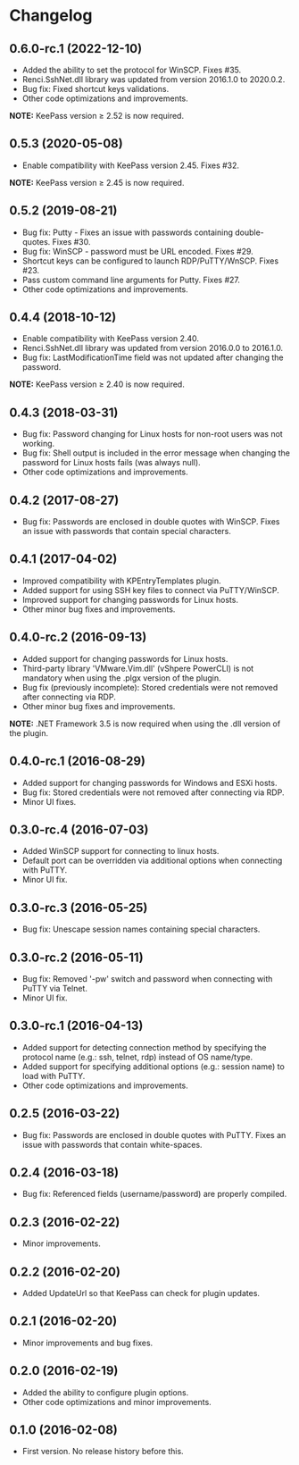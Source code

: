 ﻿# Changelog

## 0.6.0-rc.1 (2022-12-10)

 - Added the ability to set the protocol for WinSCP. Fixes #35.
 - Renci.SshNet.dll library was updated from version 2016.1.0 to 2020.0.2.
 - Bug fix: Fixed shortcut keys validations.
 - Other code optimizations and improvements.

 **NOTE:** KeePass version ≥ 2.52 is now required.

## 0.5.3 (2020-05-08)

- Enable compatibility with KeePass version 2.45. Fixes #32.

**NOTE:** KeePass version ≥ 2.45 is now required.

## 0.5.2 (2019-08-21)

- Bug fix: Putty - Fixes an issue with passwords containing double-quotes. Fixes #30.
- Bug fix: WinSCP - password must be URL encoded. Fixes #29.
- Shortcut keys can be configured to launch RDP/PuTTY/WnSCP. Fixes #23.
- Pass custom command line arguments for Putty. Fixes #27.
- Other code optimizations and improvements.

## 0.4.4 (2018-10-12)

- Enable compatibility with KeePass version 2.40.
- Renci.SshNet.dll library was updated from version 2016.0.0 to 2016.1.0.
- Bug fix: LastModificationTime field was not updated after changing the password.

**NOTE:** KeePass version ≥ 2.40 is now required.

## 0.4.3 (2018-03-31)

- Bug fix: Password changing for Linux hosts for non-root users was not working.
- Bug fix: Shell output is included in the error message when changing the password for Linux hosts fails (was always null).
- Other code optimizations and improvements.

## 0.4.2 (2017-08-27)

- Bug fix: Passwords are enclosed in double quotes with WinSCP. Fixes an issue with passwords that contain special characters.

## 0.4.1 (2017-04-02)

- Improved compatibility with KPEntryTemplates plugin.
- Added support for using SSH key files to connect via PuTTY/WinSCP.
- Improved support for changing passwords for Linux hosts.
- Other minor bug fixes and improvements.

## 0.4.0-rc.2 (2016-09-13)

- Added support for changing passwords for Linux hosts.
- Third-party library 'VMware.Vim.dll' (vShpere PowerCLI) is not mandatory when using the .plgx version of the plugin.
- Bug fix (previously incomplete): Stored credentials were not removed after connecting via RDP.
- Other minor bug fixes and improvements.
 
**NOTE:** .NET Framework 3.5 is now required when using the .dll version of the plugin.

## 0.4.0-rc.1 (2016-08-29)

- Added support for changing passwords for Windows and ESXi hosts.
- Bug fix: Stored credentials were not removed after connecting via RDP.
- Minor UI fixes.

## 0.3.0-rc.4 (2016-07-03)

- Added WinSCP support for connecting to linux hosts.
- Default port can be overridden via additional options when connecting with PuTTY.
- Minor UI fix.

## 0.3.0-rc.3 (2016-05-25)

- Bug fix: Unescape session names containing special characters.

## 0.3.0-rc.2 (2016-05-11)
- Bug fix: Removed '-pw' switch and password when connecting with PuTTY via Telnet.
- Minor UI fix.

## 0.3.0-rc.1 (2016-04-13)

- Added support for detecting connection method by specifying the protocol name (e.g.: ssh, telnet, rdp) instead of OS name/type.
- Added support for specifying additional options (e.g.: session name) to load with PuTTY.
- Other code optimizations and improvements.

## 0.2.5 (2016-03-22)

- Bug fix: Passwords are enclosed in double quotes with PuTTY. Fixes an issue with passwords that contain white-spaces.

## 0.2.4 (2016-03-18)

- Bug fix: Referenced fields (username/password) are properly compiled.

## 0.2.3 (2016-02-22)

- Minor improvements.

## 0.2.2 (2016-02-20)

- Added UpdateUrl so that KeePass can check for plugin updates.

## 0.2.1 (2016-02-20)

- Minor improvements and bug fixes.

## 0.2.0 (2016-02-19)

- Added the ability to configure plugin options.
- Other code optimizations and minor improvements.

## 0.1.0 (2016-02-08)

- First version. No release history before this.